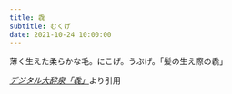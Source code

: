 ```yaml
---
title: 毳
subtitle: むくげ
date: 2021-10-24 10:00:00
---
```


薄く生えた柔らかな毛。にこげ。うぶげ。「髪の生え際の毳」

<cite>[デジタル大辞泉「毳」](https://dictionary.goo.ne.jp/word/%E6%AF%B3/)</cite>より引用